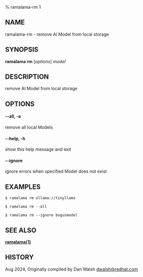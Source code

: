 % ramalama-rm 1

## NAME
ramalama\-rm - remove AI Model from local storage

## SYNOPSIS
**ramalama rm** [*options*] *model*

## DESCRIPTION
remove AI Model from local storage

## OPTIONS

#### **--all**, **-a**
remove all local Models

#### **--help**, **-h**
show this help message and exit

#### **--ignore**
ignore errors when specified Model does not exist

## EXAMPLES

```
$ ramalama rm ollama://tinyllama

$ ramalama rm --all

$ ramalama rm --ignore bogusmodel

```

## SEE ALSO
**[ramalama(1)](ramalama.1.md)**

## HISTORY
Aug 2024, Originally compiled by Dan Walsh <dwalsh@redhat.com>
